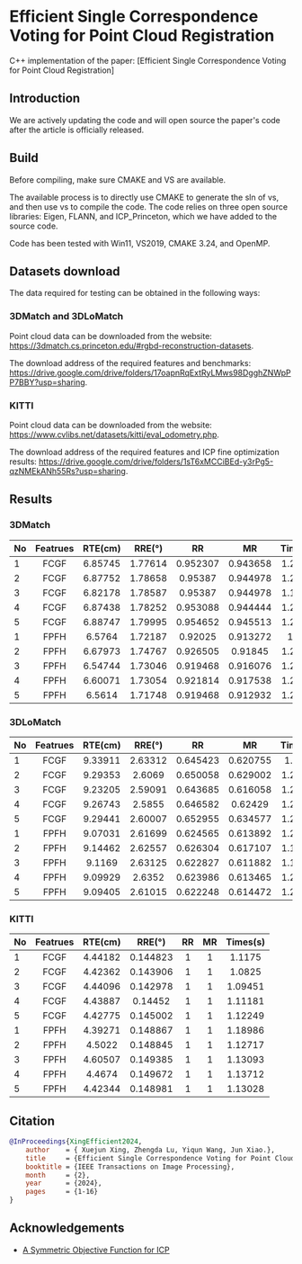 # Efficient Single Correspondence Voting for Point Cloud Registration

C++ implementation of the paper: [Efficient Single Correspondence Voting for Point Cloud Registration]

## Introduction
We are actively updating the code and will open source the paper's code after the article is officially released.

## Build
Before compiling, make sure CMAKE and VS are available.

The available process is to directly use CMAKE to generate the sln of vs, and then use vs to compile the code. The code relies on three open source libraries: Eigen, FLANN, and ICP_Princeton, which we have added to the source code.

Code has been tested with  Win11, VS2019, CMAKE 3.24, and OpenMP.

## Datasets download

The data required for testing can be obtained in the following ways:
### 3DMatch and 3DLoMatch

Point cloud data can be downloaded from the website: https://3dmatch.cs.princeton.edu/#rgbd-reconstruction-datasets.

The download address of the required features and benchmarks: https://drive.google.com/drive/folders/17oapnRqExtRyLMws98DgghZNWpPP7BBY?usp=sharing.

### KITTI
Point cloud data can be downloaded from the website: https://www.cvlibs.net/datasets/kitti/eval_odometry.php.

The download address of the required features and ICP fine optimization results: https://drive.google.com/drive/folders/1sT6xMCCiBEd-y3rPg5-qzNMEkANh55Rs?usp=sharing.



## Results

### 3DMatch

| No|	Featrues	|RTE(cm)	|RRE(°)	|RR	|MR	|Times(s)|
|:---|:---------:|:--------:|:--------:|:--------:|:--------:|:--------:|
|1 |FCGF |6.85745 |1.77614 |0.952307 |0.943658 |1.20518|
|2 |FCGF |6.87752 |1.78658 |0.95387 |0.944978 |1.24206|
|3 |FCGF |6.82178 |1.78587 |0.95387 |0.944978 |1.18448|
|4 |FCGF |6.87438 |1.78252 |0.953088 |0.944444 |1.24133|
|5 |FCGF |6.88747 |1.79995 |0.954652 |0.945513 |1.21201|
|1 |FPFH |6.5764 |1.72187 |0.92025 |0.913272 |1.278|
|2 |FPFH |6.67973 |1.74767 |0.926505 |0.91845 |1.23604|
|3 |FPFH |6.54744 |1.73046 |0.919468 |0.916076 |1.21749|
|4 |FPFH |6.60071 |1.73054 |0.921814 |0.917538 |1.22337|
|5 |FPFH |6.5614 |1.71748 |0.919468 |0.912932 |1.23793|



### 3DLoMatch

| No|	Featrues	|RTE(cm)	|RRE(°)	|RR	|MR	|Times(s)|
|:---|:---------:|:--------:|:--------:|:--------:|:--------:|:--------:|
|1 |FCGF |9.33911 |2.63312 |0.645423 |0.620755 |1.2084|
|2 |FCGF |9.29353 |2.6069 |0.650058 |0.629002 |1.20271|
|3 |FCGF |9.23205 |2.59091 |0.643685 |0.616058 |1.21544|
|4 |FCGF |9.26743 |2.5855 |0.646582 |0.62429 |1.20484|
|5 |FCGF |9.29441 |2.60007 |0.652955 |0.634577 |1.21199|
|1 |FPFH |9.07031 |2.61699 |0.624565 |0.613892 |1.20017|
|2 |FPFH |9.14462 |2.62557 |0.626304 |0.617107 |1.16673|
|3 |FPFH |9.1169 |2.63125 |0.622827 |0.611882 |1.18961|
|4 |FPFH |9.09929 |2.6352 |0.623986 |0.613465 |1.27089|
|5 |FPFH |9.09405 |2.61015 |0.622248 |0.614472 |1.26675|



### KITTI
| No|	Featrues	|RTE(cm)	|RRE(°)	|RR	|MR	|Times(s)|
|:---|:---------:|:--------:|:--------:|:--------:|:--------:|:--------:|
|1 |FCGF |4.44182 |0.144823 |1 |1 |1.1175|
|2 |FCGF |4.42362 |0.143906 |1 |1 |1.0825|
|3 |FCGF |4.44096 |0.142978 |1 |1 |1.09451|
|4 |FCGF |4.43887 |0.14452 |1 |1 |1.11181|
|5 |FCGF |4.42775 |0.145002 |1 |1 |1.12249|
|1 |FPFH |4.39271 |0.148867 |1 |1 |1.18986|
|2 |FPFH |4.5022 |0.148845 |1 |1 |1.12717|
|3 |FPFH |4.60507 |0.149385 |1 |1 |1.13093|
|4 |FPFH |4.4674 |0.149672 |1 |1 |1.13712|
|5 |FPFH |4.42344 |0.148981 |1 |1 |1.13028|

## Citation

```bibtex
@InProceedings{XingEfficient2024,
    author    = { Xuejun Xing, Zhengda Lu, Yiqun Wang, Jun Xiao.},
    title     = {Efficient Single Correspondence Voting for Point Cloud Registration},
    booktitle = {IEEE Transactions on Image Processing},
    month     = {2},
    year      = {2024},
    pages     = {1-16}
}
```

## Acknowledgements

- [A Symmetric Objective Function for ICP](https://gfx.cs.princeton.edu/pubs/Rusinkiewicz_2019_ASO/)